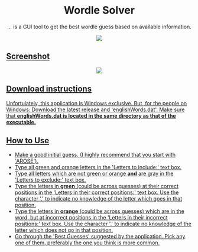 <h1 align="center">Wordle Solver</h1>

<div align="center">
 <p>... is a GUI tool to get the best wordle guess based on available information.</p>
  <a href="https://github.com/avighnac/wordle-solver/releases">
    <img src="https://img.shields.io/github/v/release/avighnac/wordle-solver?include_prereleases&label=Latest%20Release" />
</div>

 ## Screenshot
 <div align="center">
  <img src="https://user-images.githubusercontent.com/74564976/163429736-e77fc9b9-64b8-41dc-8f4a-c2b529ec671e.png"></img>
 </div>
 
 ## Download instructions
 Unfortulately, this application is Windows exclusive. But, for the people on Windows: Download the latest release and 'englishWords.dat'. Make sure that **englishWords.dat is located in the same directory as that of the executable.**
 
 ## How to Use
 - Make a good initial guess. (I highly recommend that you start with 'AROSE').
 - Type all green and orange letters in the 'Letters to include:' text box.
 - Type all letters which are not green or orange **and** are gray in the 'Letters to exclude:' text box.
 - Type the letters in **green** (could be across guesses) at their correct positions in the 'Letters in their correct positions:' text box. Use the character '.' to indicate no knowledge of the letter which goes in that position.
 - Type the letters in **orange** (could be across guesses) which are in the word, but at incorrect positions in the 'Letters in their incorrect positions:' text box. Use the character '.' to indicate no knowledge of the letter which does not go in that position.
 - Go through the 'Best Guesses' suggested by the application. Pick any one of them, preferably the one you think is more common.
